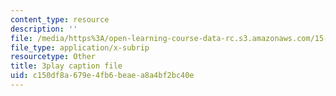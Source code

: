 ```yaml
---
content_type: resource
description: ''
file: /media/https%3A/open-learning-course-data-rc.s3.amazonaws.com/15-071-the-analytics-edge-spring-2017/c150df8a679e4fb6beaea8a4bf2bc40e_AByfsx3Dkek.srt
file_type: application/x-subrip
resourcetype: Other
title: 3play caption file
uid: c150df8a-679e-4fb6-beae-a8a4bf2bc40e
---
```

